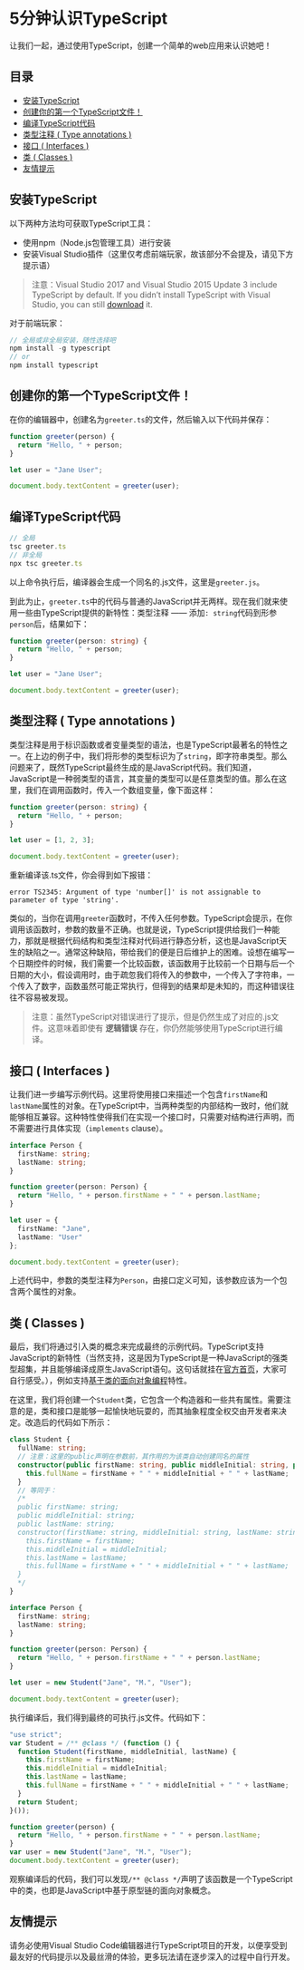 <h1>5分钟认识TypeScript</h1>

让我们一起，通过使用TypeScript，创建一个简单的web应用来认识她吧！

<h2>目录</h2>

- [安装TypeScript](#%e5%ae%89%e8%a3%85typescript)
- [创建你的第一个TypeScript文件！](#%e5%88%9b%e5%bb%ba%e4%bd%a0%e7%9a%84%e7%ac%ac%e4%b8%80%e4%b8%aatypescript%e6%96%87%e4%bb%b6)
- [编译TypeScript代码](#%e7%bc%96%e8%af%91typescript%e4%bb%a3%e7%a0%81)
- [类型注释 ( Type annotations )](#%e7%b1%bb%e5%9e%8b%e6%b3%a8%e9%87%8a--type-annotations)
- [接口 ( Interfaces )](#%e6%8e%a5%e5%8f%a3--interfaces)
- [类 ( Classes )](#%e7%b1%bb--classes)
- [友情提示](#%e5%8f%8b%e6%83%85%e6%8f%90%e7%a4%ba)

## 安装TypeScript

以下两种方法均可获取TypeScript工具：

- 使用npm（Node.js包管理工具）进行安装
- 安装Visual Studio插件（这里仅考虑前端玩家，故该部分不会提及，请见下方提示语）

> 注意：Visual Studio 2017 and Visual Studio 2015 Update 3 include TypeScript by default. If you didn’t install TypeScript with Visual Studio, you can still [download](https://www.typescriptlang.org/#download-links) it.

对于前端玩家：

```js
// 全局或非全局安装，随性选择吧
npm install -g typescript
// or
npm install typescript
```

## 创建你的第一个TypeScript文件！

在你的编辑器中，创建名为`greeter.ts`的文件，然后输入以下代码并保存：

```ts
function greeter(person) {
  return "Hello, " + person;
}

let user = "Jane User";

document.body.textContent = greeter(user);
```

## 编译TypeScript代码

```js
// 全局
tsc greeter.ts
// 非全局
npx tsc greeter.ts
```

以上命令执行后，编译器会生成一个同名的.js文件，这里是`greeter.js`。

到此为止，`greeter.ts`中的代码与普通的JavaScript并无两样。现在我们就来使用一些由TypeScript提供的新特性：类型注释 —— 添加`: string`代码到形参`person`后，结果如下：

```ts
function greeter(person: string) {
  return "Hello, " + person;
}

let user = "Jane User";

document.body.textContent = greeter(user);
```

## 类型注释 ( Type annotations )

类型注释是用于标识函数或者变量类型的语法，也是TypeScript最著名的特性之一。在上边的例子中，我们将形参的类型标识为了`string`，即字符串类型。那么问题来了，既然TypeScript最终生成的是JavaScript代码。我们知道，JavaScript是一种弱类型的语言，其变量的类型可以是任意类型的值。那么在这里，我们在调用函数时，传入一个数组变量，像下面这样：

```ts
function greeter(person: string) {
  return "Hello, " + person;
}

let user = [1, 2, 3];

document.body.textContent = greeter(user);
```

重新编译该.ts文件，你会得到如下报错：

```
error TS2345: Argument of type 'number[]' is not assignable to parameter of type 'string'.
```

类似的，当你在调用`greeter`函数时，不传入任何参数。TypeScript会提示，在你调用该函数时，参数的数量不正确。也就是说，TypeScript提供给我们一种能力，那就是根据代码结构和类型注释对代码进行静态分析，这也是JavaScript天生的缺陷之一。通常这种缺陷，带给我们的便是日后维护上的困难。设想在编写一个日期控件的时候，我们需要一个比较函数，该函数用于比较前一个日期与后一个日期的大小，假设调用时，由于疏忽我们将传入的参数中，一个传入了字符串，一个传入了数字，函数虽然可能正常执行，但得到的结果却是未知的，而这种错误往往不容易被发现。

> 注意：虽然TypeScript对错误进行了提示，但是仍然生成了对应的.js文件。这意味着即使有 **逻辑错误** 存在，你仍然能够使用TypeScript进行编译。

## 接口 ( Interfaces )

让我们进一步编写示例代码。这里将使用接口来描述一个包含`firstName`和`lastName`属性的对象。在TypeScript中，当两种类型的内部结构一致时，他们就能够相互兼容。这种特性使得我们在实现一个接口时，只需要对结构进行声明，而不需要进行具体实现（`implements` clause）。

```ts
interface Person {
  firstName: string;
  lastName: string;
}

function greeter(person: Person) {
  return "Hello, " + person.firstName + " " + person.lastName;
}

let user = {
  firstName: "Jane",
  lastName: "User"
};

document.body.textContent = greeter(user);
```

上述代码中，参数的类型注释为`Person`，由接口定义可知，该参数应该为一个包含两个属性的对象。

## 类 ( Classes )

最后，我们将通过引入类的概念来完成最终的示例代码。TypeScript支持JavaScript的新特性（当然支持，这是因为TypeScript是一种JavaScript的强类型超集，并且能够编译成原生JavaScript语句。这句话就挂在[官方首页](https://www.typescriptlang.org/index.html)，大家可自行感受。），例如支持[基于类的面向对象编程](https://developer.mozilla.org/en-US/docs/Web/JavaScript/Reference/Classes)特性。

在这里，我们将创建一个`Student`类，它包含一个构造器和一些共有属性。需要注意的是，类和接口是能够一起愉快地玩耍的，而其抽象程度全权交由开发者来决定。改造后的代码如下所示：

```ts
class Student {
  fullName: string;
  // 注意：这里的public声明在参数前，其作用的为该类自动创建同名的属性
  constructor(public firstName: string, public middleInitial: string, public lastName: string) {
    this.fullName = firstName + " " + middleInitial + " " + lastName;
  }
  // 等同于：
  /*
  public firstName: string;
  public middleInitial: string;
  public lastName: string;
  constructor(firstName: string, middleInitial: string, lastName: string) {
    this.firstName = firstName;
    this.middleInitial = middleInitial;
    this.lastName = lastName;
    this.fullName = firstName + " " + middleInitial + " " + lastName;
  }
  */
}

interface Person {
  firstName: string;
  lastName: string;
}

function greeter(person: Person) {
  return "Hello, " + person.firstName + " " + person.lastName;
}

let user = new Student("Jane", "M.", "User");

document.body.textContent = greeter(user);
```

执行编译后，我们得到最终的可执行.js文件。代码如下：

```js
"use strict";
var Student = /** @class */ (function () {
  function Student(firstName, middleInitial, lastName) {
    this.firstName = firstName;
    this.middleInitial = middleInitial;
    this.lastName = lastName;
    this.fullName = firstName + " " + middleInitial + " " + lastName;
  }
  return Student;
}());

function greeter(person) {
  return "Hello, " + person.firstName + " " + person.lastName;
}
var user = new Student("Jane", "M.", "User");
document.body.textContent = greeter(user);
```

观察编译后的代码，我们可以发现`/** @class */`声明了该函数是一个TypeScript中的类，也即是JavaScript中基于原型链的面向对象概念。

## 友情提示

请务必使用Visual Studio Code编辑器进行TypeScript项目的开发，以便享受到最友好的代码提示以及最丝滑的体验，更多玩法请在逐步深入的过程中自行开发。




